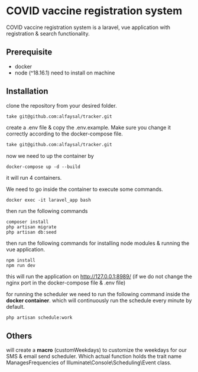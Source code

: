 # COVID vaccine registration system
COVID vaccine registration system is a laravel, vue application with registration & search functionality.

## Prerequisite
- docker
- node (^18.16.1)
need to install on machine
## Installation

clone the repository from your desired folder.

```bash
take git@github.com:alfaysal/tracker.git
```
create a .env file & copy the .env.example. Make sure you change it correctly according to the docker-compose file.
```bash
take git@github.com:alfaysal/tracker.git
```
now we need to up the container by
```
docker-compose up -d --build
```
it will run 4 containers.

We need to go inside the container to execute some commands.

```
docker exec -it laravel_app bash
```

then run the following commands

```
composer install
php artisan migrate
php artisan db:seed
```
then run the following commands for installing node modules & running the vue application.

```
npm install
npm run dev
```
this will run the application on http://127.0.0.1:8989/ (if we do not change the nginx port in the docker-compose file & .env file)

for running the scheduler we need to run the following command inside the **docker container**. which will continuously run the schedule every minute by default.

```
php artisan schedule:work
```

## Others
will create a **macro** (customWeekdays) to customize the weekdays for our SMS & email send scheduler. Which actual function holds the trait name ManagesFrequencies of Illuminate\Console\Scheduling\Event class.
